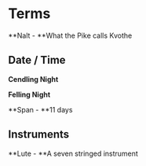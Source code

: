 # Terms

**Nalt - **What the Pike calls Kvothe

## **Date \/ Time**

**Cendling Night**

**Felling Night**

**Span - **11 days

## **Instruments**

**Lute - **A seven stringed instrument

